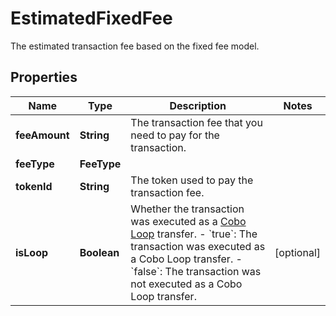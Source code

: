 

# EstimatedFixedFee

The estimated transaction fee based on the fixed fee model.

## Properties

| Name | Type | Description | Notes |
|------------ | ------------- | ------------- | -------------|
|**feeAmount** | **String** | The transaction fee that you need to pay for the transaction. |  |
|**feeType** | **FeeType** |  |  |
|**tokenId** | **String** | The token used to pay the transaction fee. |  |
|**isLoop** | **Boolean** | Whether the transaction was executed as a [Cobo Loop](https://manuals.cobo.com/en/portal/custodial-wallets/cobo-loop) transfer. - &#x60;true&#x60;: The transaction was executed as a Cobo Loop transfer. - &#x60;false&#x60;: The transaction was not executed as a Cobo Loop transfer.  |  [optional] |



